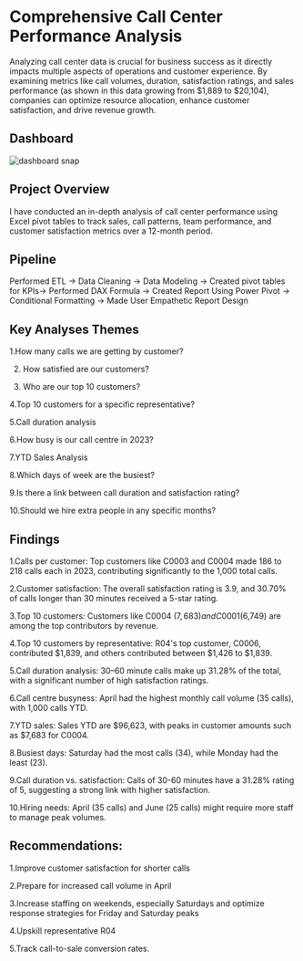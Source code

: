 # Comprehensive Call Center Performance Analysis

Analyzing call center data is crucial for business success as it directly impacts multiple aspects of operations and customer experience. By examining metrics like call volumes, duration, satisfaction ratings, and sales performance (as shown in this data growing from $1,889 to $20,104), companies can optimize resource allocation, enhance customer satisfaction, and drive revenue growth.

## Dashboard
![dashboard snap](https://github.com/user-attachments/assets/fc741325-1d2c-410a-a80b-717935317807)

## Project Overview
I have conducted an in-depth analysis of call center performance using Excel pivot tables to track sales, call patterns, team performance, and customer satisfaction metrics over a 12-month period.

## Pipeline

Performed ETL -> Data Cleaning -> Data Modeling -> Created pivot tables for KPIs-> Performed DAX Formula -> Created Report Using Power Pivot -> Conditional Formatting -> Made User Empathetic Report Design

## Key Analyses Themes

1.How many calls we are getting by customer?

2. How satisfied are our customers?

3. Who are our top 10 customers?

4.Top 10 customers for a specific representative?

5.Call duration analysis

6.How busy is our call centre in 2023?

7.YTD Sales Analysis

8.Which days of week are the busiest?

9.Is there a link between call duration and satisfaction rating?

10.Should we hire extra people in any specific months?

## Findings

1.Calls per customer: Top customers like C0003 and C0004 made 186 to 218 calls each in 2023, contributing significantly to the 1,000 total calls.

2.Customer satisfaction: The overall satisfaction rating is 3.9, and 30.70% of calls longer than 30 minutes received a 5-star rating.

3.Top 10 customers: Customers like C0004 ($7,683) and C0001 ($6,749) are among the top contributors by revenue.

4.Top 10 customers by representative: R04's top customer, C0006, contributed $1,839, and others contributed between $1,426 to $1,839.

5.Call duration analysis: 30–60 minute calls make up 31.28% of the total, with a significant number of high satisfaction ratings.

6.Call centre busyness: April had the highest monthly call volume (35 calls), with 1,000 calls YTD.

7.YTD sales: Sales YTD are $96,623, with peaks in customer amounts such as $7,683 for C0004.

8.Busiest days: Saturday had the most calls (34), while Monday had the least (23).

9.Call duration vs. satisfaction: Calls of 30-60 minutes have a 31.28% rating of 5, suggesting a strong link with higher satisfaction.

10.Hiring needs: April (35 calls) and June (25 calls) might require more staff to manage peak volumes.

## Recommendations:

1.Improve customer satisfaction for shorter calls

2.Prepare for increased call volume in April

3.Increase staffing on weekends, especially Saturdays and optimize response strategies for Friday and Saturday peaks

4.Upskill representative R04

5.Track call-to-sale conversion rates.
 


